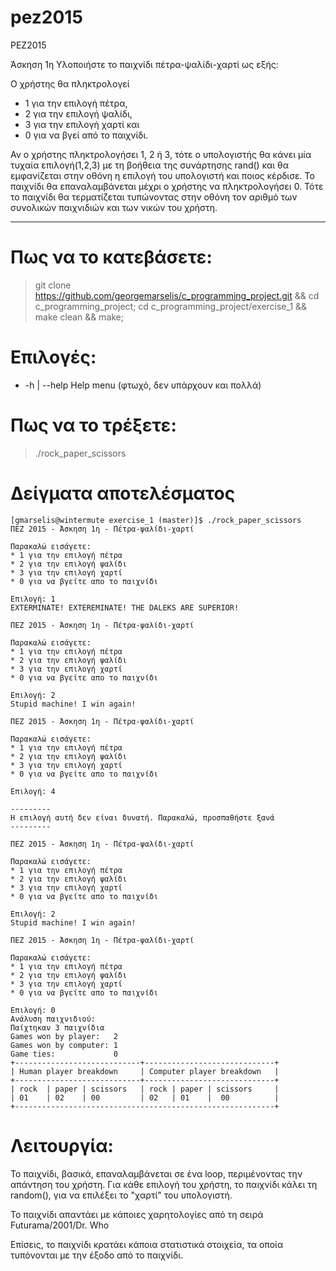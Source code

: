 # pez2015
PEZ2015

Άσκηση 1η
Υλοποιήστε το παιχνίδι πέτρα-ψαλίδι-χαρτί ως εξής:

Ο χρήστης θα πληκτρολογεί
* 1 για την επιλογή πέτρα,
* 2 για την επιλογή ψαλίδι,
* 3 για την επιλογή χαρτί και
* 0 για να βγεί από το παιχνίδι.

Αν ο χρήστης πληκτρολογήσει 1, 2 ή 3, τότε ο υπολογιστής θα κάνει
μία τυχαία επιλογή(1,2,3) με τη βοήθεια της συνάρτησης rand() και
θα εμφανίζεται στην οθόνη η επιλογή του υπολογιστή και ποιος
κέρδισε. Το παιχνίδι θα επαναλαμβάνεται μέχρι ο χρήστης να
πληκτρολογήσει 0. Τότε το παιχνίδι θα τερματίζεται τυπώνοντας στην
οθόνη τον αριθμό των συνολικών παιχνιδιών και των νικών του χρήστη.

----

# Πως να το κατεβάσετε:

> git clone https://github.com/georgemarselis/c_programming_project.git && cd c_programming_project; cd c_programming_project/exercise_1 && make clean && make;

# Επιλογές:
* -h | --help Help menu (φτωχό, δεν υπάρχουν και πολλά)

# Πως να το τρέξετε:

> ./rock_paper_scissors

# Δείγματα αποτελέσματος

    [gmarselis@wintermute exercise_1 (master)]$ ./rock_paper_scissors
    ΠΕΖ 2015 - Άσκηση 1η - Πέτρα-ψαλίδι-χαρτί
    
    Παρακαλώ εισάγετε:
    * 1 για την επιλογή πέτρα
    * 2 για την επιλογή ψαλίδι
    * 3 για την επιλογή χαρτί
    * 0 για να βγείτε απο το παιχνίδι
    
    Επιλογή: 1
    EXTERMINATE! EXTEREMINATE! THE DALEKS ARE SUPERIOR!
    
    ΠΕΖ 2015 - Άσκηση 1η - Πέτρα-ψαλίδι-χαρτί
    
    Παρακαλώ εισάγετε:
    * 1 για την επιλογή πέτρα
    * 2 για την επιλογή ψαλίδι
    * 3 για την επιλογή χαρτί
    * 0 για να βγείτε απο το παιχνίδι
    
    Επιλογή: 2
    Stupid machine! I win again!
    
    ΠΕΖ 2015 - Άσκηση 1η - Πέτρα-ψαλίδι-χαρτί
    
    Παρακαλώ εισάγετε:
    * 1 για την επιλογή πέτρα
    * 2 για την επιλογή ψαλίδι
    * 3 για την επιλογή χαρτί
    * 0 για να βγείτε απο το παιχνίδι
    
    Επιλογή: 4
    
    ---------
    Η επιλογή αυτή δεν είναι δυνατή. Παρακαλώ, προσπαθήστε ξανά
    ---------
    
    ΠΕΖ 2015 - Άσκηση 1η - Πέτρα-ψαλίδι-χαρτί
    
    Παρακαλώ εισάγετε:
    * 1 για την επιλογή πέτρα
    * 2 για την επιλογή ψαλίδι
    * 3 για την επιλογή χαρτί
    * 0 για να βγείτε απο το παιχνίδι
    
    Επιλογή: 2
    Stupid machine! I win again!
    
    ΠΕΖ 2015 - Άσκηση 1η - Πέτρα-ψαλίδι-χαρτί
    
    Παρακαλώ εισάγετε:
    * 1 για την επιλογή πέτρα
    * 2 για την επιλογή ψαλίδι
    * 3 για την επιλογή χαρτί
    * 0 για να βγείτε απο το παιχνίδι
    
    Επιλογή: 0
    Ανάλυση παιχνιδιού:
    Παίχτηκαν 3 παιχνίδια
    Games won by player:   2
    Games won by computer: 1
    Game ties:             0
    +----------------------------+-----------------------------+
    | Human player breakdown     | Computer player breakdown   |
    +----------------------------+-----------------------------+
    | rock 	| paper	| scissors   | rock	| paper	| scissors     |
    | 01	| 02	| 00	     | 02	| 01	|  00	       |
    +----------------------------------------------------------+

# Λειτουργία:

Το παιχνίδι, βασικά, επαναλαμβάνεται σε ένα loop, περιμένοντας την απάντηση του χρήστη. Για κάθε επιλογή του χρήστη, το παιχνίδι κάλει τη random(), για να επιλέξει το "χαρτί" του υπολογιστή. 

Το παιχνίδι απαντάει με κάποιες χαρητολογίες από τη σειρά Futurama/2001/Dr. Who

Επίσεις, το παιχνίδι κρατάει κάποια στατιστικά στοιχεία, τα οποία τυπόνονται με την έξοδο από το παιχνίδι.